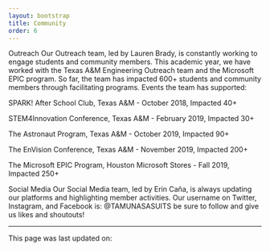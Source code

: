 ```yaml
---
layout: bootstrap
title: Community
order: 6
---
```


Outreach
Our Outreach team, led by Lauren Brady, is constantly working to engage students and community members. This academic year, we have worked with the Texas A&M Engineering Outreach team and the Microsoft EPIC program. So far, the team has impacted 600+ students and community members through facilitating programs. Events the team has supported:

 

SPARK! After School Club, Texas A&M - October 2018, Impacted 40+

STEM4Innovation Conference, Texas A&M - February 2019, Impacted 30+

The Astronaut Program, Texas A&M - October 2019, Impacted 90+

The EnVision Conference, Texas A&M - November 2019, Impacted 200+

The Microsoft EPIC Program, Houston Microsoft Stores - Fall 2019, Impacted 250+

Social Media
Our Social Media team, led by Erin Caña, is always updating our platforms and highlighting member activities. Our username on Twitter, Instagram, and Facebook is: @TAMUNASASUITS be sure to follow and give us likes and shoutouts!


<hr style="height:2px;border-width:0;color:gray;background-color:gray">
<p > This page was last updated on: </p>
<p id="demo"></p>

<script>
  var x = document.lastModified;
  document.getElementById("demo").innerHTML = x;
</script>